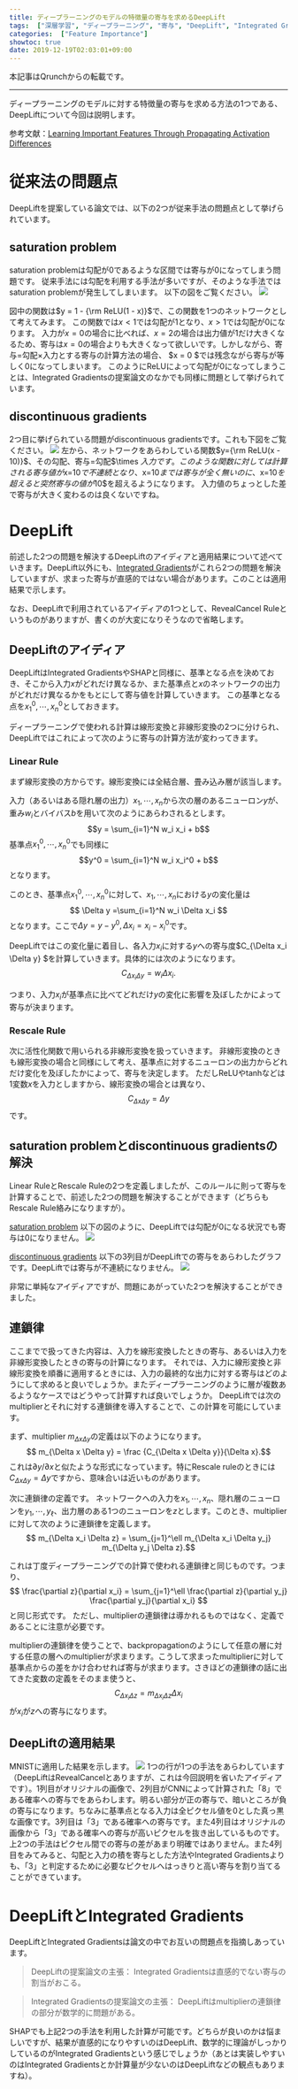 ```yaml
---
title: ディープラーニングのモデルの特徴量の寄与を求めるDeepLift
tags:  ["深層学習", "ディープラーニング", "寄与", "DeepLift", "Integrated Gradients", "SHAP"]
categories:  ["Feature Importance"]
showtoc: true
date: 2019-12-19T02:03:01+09:00
---
```

本記事はQrunchからの転載です。
___

ディープラーニングのモデルに対する特徴量の寄与を求める方法の1つである、DeepLiftについて今回は説明します。

参考文献：[Learning Important Features Through Propagating Activation Differences](https://arxiv.org/pdf/1704.02685.pdf)

# 従来法の問題点
DeepLiftを提案している論文では、以下の2つが従来手法の問題点として挙げられています。
## saturation problem
saturation problemは勾配が0であるような区間では寄与が0になってしまう問題です。
従来手法には勾配を利用する手法が多いですが、そのような手法ではsaturation problemが発生してしまいます。
以下の図をご覧ください。
![](a78fcdb1dc3c5d2431c1ab31da893c9d.png)

図中の関数は$y = 1 - {\rm ReLU(1 - x)}$で、この関数を1つのネットワークとして考えてみます。
この関数では$x < 1$では勾配が$1$となり、$x>1$では勾配が$0$になります。
入力が$x=0$の場合に比べれば、$x=2$の場合は出力値が1だけ大きくなるため、寄与は$x=0$の場合よりも大きくなって欲しいです。しかしながら、寄与=勾配$\times$入力とする寄与の計算方法の場合、
$x = 0 $では残念ながら寄与が等しく0になってしまいます。
このようにReLUによって勾配が0になってしまうことは、Integrated Gradientsの提案論文のなかでも同様に問題として挙げられています。

## discontinuous gradients
2つ目に挙げられている問題がdiscontinuous gradientsです。これも下図をご覧ください。
![](b29d1ab9a442911e96451ac4cccdbc63.png)
左から、ネットワークをあらわしている関数$y={\rm ReLU(x - 10)}$、その勾配、寄与=勾配$\times $入力です。 
このような関数に対しては計算される寄与値が$x=10$で不連続となり、$x=10$までは寄与が全く無いのに、$x=10$を超えると突然寄与の値が$10$を超えるようになります。
入力値のちょっとした差で寄与が大きく変わるのは良くないですね。
# DeepLift
前述した2つの問題を解決するDeepLiftのアイディアと適用結果について述べていきます。DeepLift以外にも、[Integrated Gradients](https://qrunch.net/@opqrstuvcut/entries/FKxqQpXc0lhh3LMn)がこれら2つの問題を解決していますが、求まった寄与が直感的ではない場合があります。このことは適用結果で示します。

なお、DeepLiftで利用されているアイディアの1つとして、RevealCancel Ruleというものがありますが、書くのが大変になりそうなので省略します。
## DeepLiftのアイディア
DeepLiftはIntegrated GradientsやSHAPと同様に、基準となる点を決めておき、そこから入力$x$がどれだけ異なるか、また基準点と$x$のネットワークの出力がどれだけ異なるかをもとにして寄与値を計算していきます。
この基準となる点を$x_1^0, \cdots, x_n^0$としておきます。

ディープラーニングで使われる計算は線形変換と非線形変換の2つに分けられ、DeepLiftではこれによって次のように寄与の計算方法が変わってきます。
### Linear Rule
まず線形変換の方からです。線形変換には全結合層、畳み込み層が該当します。

入力（あるいはある隠れ層の出力）$x_1,\cdots, x_n$から次の層のあるニューロン$y$が、重み$w_i$とバイバス$b$を用いて次のようにあらわされるとします。
$$y =  \sum_{i=1}^N w_i x_i + b$$
基準点$x_1^0, \cdots, x_n^0$でも同様に
$$y^0 =  \sum_{i=1}^N w_i x_i^0 + b$$
となります。

このとき、基準点$x_1^0, \cdots, x_n^0$に対して、$x_1,\cdots, x_n$における$y$の変化量は
$$ \Delta y =\sum_{i=1}^N w_i  \Delta x_i $$
となります。ここで$\Delta y = y - y^0, \Delta x_i = x_i - x_i^0$です。

DeepLiftではこの変化量に着目し、各入力$x_i$に対する$y$への寄与度$C_{\Delta x_i \Delta y} $を計算していきます。具体的には次のようになります。
$$ C_{\Delta x_i \Delta y} = w_i \Delta x_i .$$

つまり、入力$x_i$が基準点に比べてどれだけ$y$の変化に影響を及ぼしたかによって寄与が決まります。

### Rescale Rule
次に活性化関数で用いられる非線形変換を扱っていきます。
非線形変換のときも線形変換の場合と同様にして考え、基準点に対するニューロンの出力からどれだけ変化を及ぼしたかによって、寄与を決定します。
ただしReLUやtanhなどは1変数$x$を入力としますから、線形変換の場合とは異なり、
$$C_{\Delta x \Delta y} = \Delta y $$です。

## saturation problemとdiscontinuous gradientsの解決
Linear RuleとRescale Ruleの2つを定義しましたが、このルールに則って寄与を計算することで、前述した2つの問題を解決することができます（どちらもRescale Rule絡みになりますが）。

<u>saturation problem</u>
以下の図のように、DeepLiftでは勾配が0になる状況でも寄与は0になりません。
![](7d9d6c0a6fa52841fa18e2cf4cb227a8.png)

<u>discontinuous gradients</u>
以下の3列目がDeepLiftでの寄与をあらわしたグラフです。DeepLiftでは寄与が不連続になりません。
![](f2103e478f29951e3faa9d398d626a56.png)

非常に単純なアイディアですが、問題にあがっていた2つを解決することができました。
## 連鎖律
ここまでで扱ってきた内容は、入力を線形変換したときの寄与、あるいは入力を非線形変換したときの寄与の計算になります。
それでは、入力に線形変換と非線形変換を順番に適用するときには、入力の最終的な出力に対する寄与はどのようにして求めると良いでしょうか。またディープラーニングのように層が複数あるようなケースではどうやって計算すれば良いでしょうか。
DeepLiftでは次のmultiplierとそれに対する連鎖律を導入することで、この計算を可能にしています。

まず、multiplier $m_{\Delta x \Delta y}$の定義は以下のようになります。
$$ m_{\Delta x \Delta y} = \frac {C_{\Delta x \Delta y}}{\Delta x}.$$ 
これは$\partial y/ \partial x$と似たような形式になっています。特にRescale ruleのときには$C_{\Delta x \Delta y}=\Delta y$ですから、意味合いは近いものがあります。

次に連鎖律の定義です。
ネットワークへの入力を$x_1,\cdots,x_n$、隠れ層のニューロンを$y_1,\cdots, y_\ell$、出力層のある1つのニューロンを$z$とします。このとき、multiplierに対して次のように連鎖律を定義します。
$$ m_{\Delta x_i \Delta z} = \sum_{j=1}^\ell m_{\Delta x_i \Delta y_j} m_{\Delta y_j \Delta z}.$$

これは丁度ディープラーニングでの計算で使われる連鎖律と同じものです。つまり、
$$ \frac{\partial z}{\partial x_i} = \sum_{j=1}^\ell \frac{\partial z}{\partial y_j}  \frac{\partial y_j}{\partial x_i} $$
と同じ形式です。
ただし、multiplierの連鎖律は導かれるものではなく、定義であることに注意が必要です。

multiplierの連鎖律を使うことで、backpropagationのようにして任意の層に対する任意の層へのmultiplierが求まります。こうして求まったmultiplierに対して基準点からの差をかけ合わせれば寄与が求まります。さきほどの連鎖律の話に出てきた変数の定義をそのまま使うと、
$$ C_{\Delta x_i \Delta z} = m_{\Delta x_i \Delta z}   \Delta x_i $$
が$x_i$が$z$への寄与になります。
## DeepLiftの適用結果
MNISTに適用した結果を示します。
![](64a618e3bf36cb2953ac208966e42b90.png)
1つの行が1つの手法をあらわしています（DeepLiftはRevealCancelとありますが、これは今回説明を省いたアイディアです）。1列目がオリジナルの画像で、2列目がCNNによって計算された「8」である確率への寄与でをあらわします。明るい部分が正の寄与で、暗いところが負の寄与になります。ちなみに基準点となる入力は全ピクセル値を0とした真っ黒な画像です。3列目は「3」である確率への寄与です。また4列目はオリジナルの画像から「3」である確率への寄与が高いピクセルを抜き出しているものです。
上2つの手法はピクセル間での寄与の差があまり明確ではありません。また4列目をみてみると、勾配と入力の積を寄与とした方法やIntegrated Gradientsよりも、「3」と判定するために必要なピクセルへはっきりと高い寄与を割り当てることができています。

# DeepLiftとIntegrated Gradients
DeepLiftとIntegrated Gradientsは論文の中でお互いの問題点を指摘しあっています。

>DeepLiftの提案論文の主張：
Integrated Gradientsは直感的でない寄与の割当がおこる。

>Integrated Gradientsの提案論文の主張：
DeepLiftはmultiplierの連鎖律の部分が数学的に問題がある。

SHAPでも上記2つの手法を利用した計算が可能です。どちらが良いのかは悩ましいですが、結果が直感的になりやすいのはDeepLift、数学的に理論がしっかりしているのがIntegrated Gradientsという感じでしょうか（あとは実装しやすいのはIntegrated Gradientsとか計算量が少ないのはDeepLiftなどの観点もありますね）。

